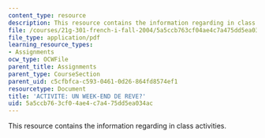 ```yaml
---
content_type: resource
description: This resource contains the information regarding in class activities.
file: /courses/21g-301-french-i-fall-2004/5a5ccb763cf04ae4c7a475dd5ea034ac_MIT21G_301F04_ch3_ex2.pdf
file_type: application/pdf
learning_resource_types:
- Assignments
ocw_type: OCWFile
parent_title: Assignments
parent_type: CourseSection
parent_uid: c5cfbfca-c593-0461-0d26-864fd8574ef1
resourcetype: Document
title: 'ACTIVITE: UN WEEK-END DE REVE?'
uid: 5a5ccb76-3cf0-4ae4-c7a4-75dd5ea034ac
---
```

This resource contains the information regarding in class activities.


